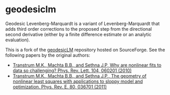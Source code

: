 # geodesiclm

Geodesic Levenberg-Marquardt is a variant of Levenberg-Marquardt that adds third order corrections to the proposed step from the directional second derivative (either by a finite difference estimate or an analytic evaluation).

This is a fork of the [geodesicLM](https://sourceforge.net/projects/geodesiclm/) repository hosted on SourceForge.
See the following papers by the original authors:

* [Transtrum M.K., Machta B.B., and Sethna J.P, Why are nonlinear fits to data so challenging?  Phys. Rev. Lett. 104, 060201 (2010)](http://dx.doi.org/10.1103/PhysRevLett.104.060201)
* [Transtrum M.K., Machta B.B., and Sethna J.P., The geometry of nonlinear least squares with applications to sloppy model and optimization.  Phys. Rev. E. 80, 036701 (2011)](http://dx.doi.org/10.1103/PhysRevE.83.036701)
